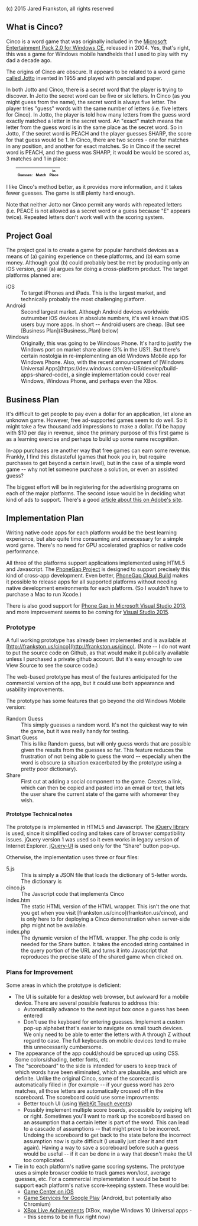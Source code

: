 (c) 2015 Jared Frankston, all rights reserved

## What is Cinco?

Cinco is a word game that was originally included in the [Microsoft Entertainment Pack 2.0 for Windows CE](http://www.amazon.com/Microsoft-Entertainment-Pak-2004-Pocket-games/dp/B0001Y4KQK), released in 2004\. Yes, that's right, this was a game for Windows mobile handhelds that I used to play with my dad a decade ago.

The origins of Cinco are obscure. It appears to be related to a word game [called Jotto](http://en.wikipedia.org/wiki/Jotto) invented in 1955 and played with pencial and paper.

In both Jotto and Cinco, there is a secret word that the player is trying to discover. In Jotto the secret word can be five or six letters. In Cinco (as you might guess from the name), the secret word is always five letter. The player tries "guess" words with the same number of letters (i.e. five letters for Cinco). In Jotto, the player is told how many letters from the guess word exactly matched a letter in the secret word. An "exact" match means the letter from the guess word is in the same place as the secret word. So in Jotto, if the secret word is PEACH and the player guesses SHARP, the score for that guess would be 1\. In Cinco, there are two scores - one for matches in any position, and another for exact matches. So in Cinco if the secret word is PEACH, and the guess was SHARP, it would be would be scored as, 3 matches and 1 in place:

<table id="guesstable" style='font:/normal "Times New Roman"; color: rgb(0, 0, 0); text-transform: none; text-indent: 0px; letter-spacing: normal; margin-left: 3ex; word-spacing: 0px; white-space: normal; widows: 1; -webkit-text-stroke-width: 0px;'>

<thead>

<tr class="guessrow" style="height: 12pt; font-size: xx-small; font-weight: normal; vertical-align: bottom;">

<th>Guesses:</th>

<th class="score" style="width: 2em;">Match</th>

<th class="score" style="width: 2em;">In Place</th>

</tr>

</thead>

<tbody>

</table>

I like Cinco's method better, as it provides more information, and it takes fewer guesses. The game is still plenty hard enough.

Note that neither Jotto nor Cinco permit any words with repeated letters (i.e. PEACE is not allowed as a secret word or a guess because "E" appears twice). Repeated letters don't work well with the scoring system.

## Project Goal

The project goal is to create a game for popular handheld devices as a means of (a) gaining experience on these platforms, and (b) earn some money. Although goal (b) could probably best be met by producing only an iOS version, goal (a) argues for doing a cross-platform product. The target platforms planned are:

<dl>

<dt>iOS</dt>

<dd>To target iPhones and iPads. This is the largest market, and technically probably the most challenging platform.</dd>

<dt>Android</dt>

<dd>Second largest market. Although Android devices worldwide outnumber iOS devices in absolute numbers, it's well known that iOS users buy more apps. In short -- Android users are cheap. (But see [Business Plan](#Business_Plan) below)</dd>

<dt>Windows</dt>

<dd>Originally, this was going to be Windows Phone. It's hard to justify the Windows port on market share alone (3% in the US?). But there's certain nostolgia in re-implementing an old Windows Mobile app for Windows Phone. Also, with the recent announcement of [Windows Universal Apps](https://dev.windows.com/en-US/develop/build-apps-shared-code), a single implementation could cover real Windows, Windows Phone, and perhaps even the XBox.</dd>

</dl>

## <a name="Business_Plan">Business Plan</a>

It's difficult to get people to pay even a dollar for an application, let alone an unknown game. However, free ad-supported games seem to do well. So it might take a few thousand add impressions to make a dollar. I'd be happy with $10 per day in revenue, since the primary purpose of this first game is as a learning exercise and perhaps to build up some name recognition.

In-app purchases are another way that free games can earn some revenue. Frankly, I find this distasteful (games that hook you in, but require purchases to get beyond a certain level), but in the case of a simple word game -- why not let someone purchase a solution, or even an assisted guess?

The biggest effort will be in registering for the advertising programs on each of the major platforms. The second issue would be in deciding what kind of ads to support. There's a good [article about this on Adobe's site](http://www.adobe.com/devnet/games/articles/maximizing-in-app-advertising.html).

## <a name="Business_Plan0">Implementation P</a>lan

Writing native code apps for each platform would be the best learning experience, but also quite time consuming and unnecessary for a simple word game. There's no need for GPU accelerated graphics or native code performance.

All three of the platforms support applications implemented using HTML5 and Javascript. The [PhoneGap Project](http://phonegap.com/) is designed to support precisely this kind of cross-app development. Even better, [PhoneGap Cloud Build](https://build.phonegap.com/) makes it possible to release apps for all supported platforms without needing native development environments for each platform. (So I wouldn't have to purchase a Mac to run Xcode.)

There is also good support for [Phone Gap in Microsoft Visual Studio 2013](http://blogs.msdn.com/b/writingdata_services/archive/2014/12/11/using-the-phonegap-developer-app-with-a-cordova-for-visual-studio-project.aspx), and more improvement seems to be coming for [Visual Studio 2015](https://www.visualstudio.com/en-us/features/cordova-vs.aspx).

### Prototype

A full working prototype has already been implemented and is available at [http://frankston.us/cinco](http://frankston.us/cinco). (Note -- I do not want to put the source code on Github, as that would make it publically available unless I purchased a private github account. But it's easy enough to use View Source to see the source code.)

The web-based prototype has most of the features anticipated for the commercial version of the app, but it could use both appearance and usability improvements.

The prototype has some features that go beyond the old Windows Mobile version:

<dl>

<dt>Random Guess</dt>

<dd>This simply guesses a random word. It's not the quickest way to win the game, but it was really handy for testing.</dd>

<dt>Smart Guess</dt>

<dd>This is like Random guess, but will only guess words that are possible given the results from the guesses so far. This feature reduces the frustration of not being able to guess the word -- especially when the word is obscure (a situation exacerbated by the prototype using a pretty poor dictionary).</dd>

<dt>Share</dt>

<dd>First cut at adding a social component to the game. Creates a link, which can then be copied and pasted into an email or text, that lets the user share the current state of the game with whomever they wish.</dd>

</dl>

#### Prototype Technical notes

The prototype is implemented in HTML5 and Javascript. The [jQuery library](http://jquery.com/) is used, since it simplified coding and takes care of browser compatibility issues. jQuery version 1 was used so it even works in legacy version of Internet Explorer. [jQuery-UI](http://jqueryui.com/) is used only for the "Share" button pop-up.

Otherwise, the implementation uses three or four files:

<dl>

<dt>5.js</dt>

<dd>This is simply a JSON file that loads the dictionary of 5-letter words. The dictionary is</dd>

<dt>cinco.js</dt>

<dd>The Javscript code that implements  Cinco</dd>

<dt>index.htm</dt>

<dd>The static HTML version of the HTML wrapper. This isn't the one that you get when you visit [frankston.us/cinco](frankston.us/cinco), and is only here to for deploying a Cinco demonstration when server-side php might not be available.</dd>

<dt>index.php</dt>

<dd>The dynamic version of the HTML wrapper. The php code is only needed for the Share button. It takes the encoded string contained in the query portion of the URL and turns it into Javascript that reproduces the precise state of the shared game when clicked on.</dd>

</dl>

### Plans for Improvement

Some areas in which the prototype is deficient:

*   The UI is suitable for a desktop web browser, but awkward for a mobile device. There are several possible features to address this:
    *   Automatically advance to the next input box once a guess has been entered
    *   Don't use the keyboard for entering guesses. Implement a custom pop-up alphabet that's easier to navigate on small touch devices. We only need to be able to enter the letters with A through Z without regard to case. The full keyboards on mobile devices tend to make this unnecessarily cumbersome.
*   The appearance of the app could/should be spruced up using CSS. Some colors/shading, better fonts, etc.
*   The "scoreboard" to the side is intended for users to keep track of which words have been eliminated, which are plausible, and which are definite. Unlike the original Cinco, some of the scorecard is automatically filled in (for example -- if your guess word has zero matches, all those letters are automatically crossed off in the scoreboard. The scoreboard could use some improvments:
    *   Better touch UI (using [WebKit Touch events](http://www.adobe.com/devnet/edge/articles/webkit-touch-events-for-edge-users.html))
    *   Possibly implement multiple score boards, accessible by swiping left or right. Sometimes you'll want to mark up the scoreboard based on an assumption that a certain letter is part of the word. This can lead to a cascade of assumptions -- that might prove to be incorrect. Undoing the scoreboard to get back to the state before the incorrect assumption now is quite difficult (I usually just clear it and start again). Having a way to save a scoreboard before such a guess would be useful -- if it can be done in a way that doesn't make the UI too complicated.
*   Tie in to each platform's native game scoring systems. The prototype uses a simple browser cookie to track games won/lost, average guesses, etc. For a commercial implementation it would be best to support each platform's native score-keeping system. These would be:
    *   [Game Center on iOS](https://developer.apple.com/game-center/)
    *   [Game Services for Google Play](https://developers.google.com/games/services/) (Android, but potentially also Chromium)
    *   [XBox Live Achievements](http://www.xbox.com/en-us/Developers/id) (XBox, maybe Windows 10 Universal apps -- this seems to be in flux right now)
